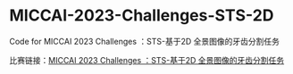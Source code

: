 # MICCAI-2023-Challenges-STS-2D
Code for MICCAI 2023 Challenges ：STS-基于2D 全景图像的牙齿分割任务

比赛链接：[MICCAI 2023 Challenges ：STS-基于2D 全景图像的牙齿分割任务](https://tianchi.aliyun.com/competition/entrance/532086/introduction?spm=a2c22.12281925.0.0.6c757137vqp2w7)
